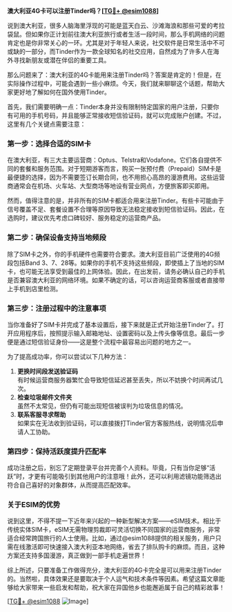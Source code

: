 **澳大利亚4G卡可以注册Tinder吗？[[TG💪+ @esim1088](https://t.me/s/esim1088)]**

说到澳大利亚，很多人脑海里浮现的可能是蓝天白云、沙滩海浪和那些可爱的考拉袋鼠。但如果你正计划前往澳大利亚旅行或者生活一段时间，那么手机网络的问题肯定也是你非常关心的一环。尤其是对于年轻人来说，社交软件是日常生活中不可或缺的一部分，而Tinder作为一款全球知名的社交应用，自然成为了许多人在海外寻找新朋友或潜在伴侣的重要工具。

那么问题来了：澳大利亚的4G卡能用来注册Tinder吗？答案是肯定的！但是，在实际操作过程中，可能会遇到一些小麻烦。今天，我们就来聊聊这个话题，帮助大家更好地了解如何在国外使用Tinder。

首先，我们需要明确一点：Tinder本身并没有限制特定国家的用户注册，只要你有可用的手机号码，并且能够正常接收短信验证码，就可以完成账户创建。不过，这里有几个关键点需要注意：

### **第一步：选择合适的SIM卡**
在澳大利亚，有三大主要运营商：Optus、Telstra和Vodafone。它们各自提供不同的套餐和服务范围。对于短期游客而言，购买一张预付费（Prepaid）SIM卡是最便捷的选择，因为不需要签订长期合同，也不用担心高昂的漫游费用。这些运营商通常会在机场、火车站、大型商场等地设有营业网点，方便旅客即买即用。

然而，值得注意的是，并非所有的SIM卡都适合用来注册Tinder。有些卡可能由于信号覆盖不足、套餐设置不合理等原因导致无法稳定接收到短信验证码。因此，在选购时，建议优先考虑口碑较好、服务稳定的运营商产品。

### **第二步：确保设备支持当地频段**
除了SIM卡之外，你的手机硬件也需要符合要求。澳大利亚目前广泛使用的4G频段包括Band 3、7、28等。如果你的手机不支持这些频段，即使插上了当地的SIM卡，也可能无法享受到最佳的上网体验。因此，在出发前，请务必确认自己的手机是否兼容澳大利亚的网络环境。如果不确定的话，可以咨询运营商客服或者直接带上手机到店里检测。

### **第三步：注册过程中的注意事项**
当你准备好了SIM卡并完成了基本设置后，接下来就是正式开始注册Tinder了。打开应用程序后，按照提示输入邮箱地址、设置密码以及上传头像等信息。最后一步便是通过短信验证身份——这是整个流程中最容易出问题的地方之一。

为了提高成功率，你可以尝试以下几种方法：
1. **更换时间段发送验证码**  
   有时候运营商服务器繁忙会导致短信延迟甚至丢失，所以不妨换个时间再试几次。
2. **检查垃圾邮件文件夹**  
   虽然不太常见，但仍有可能出现短信被误判为垃圾信息的情况。
3. **联系客服寻求帮助**  
   如果实在无法收到验证码，可以直接拨打Tinder官方客服热线，说明情况后申请人工协助。

### **第四步：保持活跃度提升匹配率**
成功注册之后，别忘了定期登录平台并完善个人资料。毕竟，只有当你足够“活跃”时，才更有可能吸引到其他用户的注意哦！此外，还可以利用滤镜功能筛选出符合自己喜好的对象群体，从而提高匹配效率。

### **关于ESIM的优势**
说到这里，不得不提一下近年来兴起的一种新型解决方案——eSIM技术。相比于传统实体SIM卡，eSIM无需物理剪裁即可灵活切换不同国家的运营商服务，非常适合经常跨国旅行的人士使用。比如，通过@esim1088提供的相关服务，用户只需在线激活即可快速接入澳大利亚本地网络，省去了排队购卡的麻烦。而且，这种方案还支持多国漫游，真正做到一部手机走遍世界！

综上所述，只要准备工作做得充分，澳大利亚的4G卡完全是可以用来注册Tinder的。当然啦，具体效果还是要取决于个人运气和技术条件等因素。希望这篇文章能够给大家带来一些启发和帮助，祝大家在异国他乡也能邂逅属于自己的精彩故事！

[[TG💪+ @esim1088](https://t.me/s/esim1088) ![Image](https://i.postimg.cc/4NQfJmqS/Snipaste-2025-05-13-00-14-12.png)]